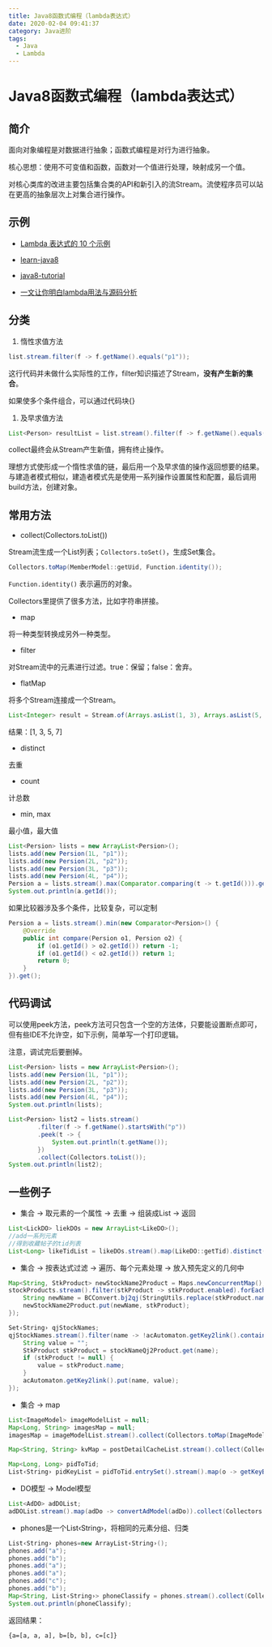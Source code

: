 ```yaml
---
title: Java8函数式编程（lambda表达式）
date: 2020-02-04 09:41:37
category: Java进阶
tags: 
  - Java
  - Lambda
---
```


# Java8函数式编程（lambda表达式）

## 简介

面向对象编程是对数据进行抽象；函数式编程是对行为进行抽象。

核心思想：使用不可变值和函数，函数对一个值进行处理，映射成另一个值。

对核心类库的改进主要包括集合类的API和新引入的流Stream。流使程序员可以站在更高的抽象层次上对集合进行操作。

## 示例

- [Lambda 表达式的 10 个示例](https://mp.weixin.qq.com/s/Xhr9aNEMr0fIUWh27mH1pw)

- [learn-java8](https://github.com/biezhi/learn-java8)

- [java8-tutorial](https://github.com/aalansehaiyang/java8-tutorial)

- [一文让你明白lambda用法与源码分析](https://mp.weixin.qq.com/s/9mgD2aV6gML57RAPIEbZeQ)

## 分类

1. 惰性求值方法

```Java
list.stream.filter(f -> f.getName().equals("p1"));
```

这行代码并未做什么实际性的工作，filter知识描述了Stream，**没有产生新的集合**。

如果使多个条件组合，可以通过代码块{}

1. 及早求值方法

```Java
List<Person> resultList = list.stream().filter(f -> f.getName().equals("p1")).collect(Collectors.toList());
```

collect最终会从Stream产生新值，拥有终止操作。

理想方式使形成一个惰性求值的链，最后用一个及早求值的操作返回想要的结果。与建造者模式相似，建造者模式先是使用一系列操作设置属性和配置，最后调用build方法，创建对象。

## 常用方法

- collect(Collectors.toList())

Stream流生成一个List列表；`Collectors.toSet()`，生成Set集合。

```Java
Collectors.toMap(MemberModel::getUid, Function.identity());
```

`Function.identity()` 表示遍历的对象。

Collectors里提供了很多方法，比如字符串拼接。

- map

将一种类型转换成另外一种类型。

- filter

对Stream流中的元素进行过滤。true：保留；false：舍弃。

- flatMap

将多个Stream连接成一个Stream。

```Java
List<Integer> result = Stream.of(Arrays.asList(1, 3), Arrays.asList(5, 7)).flatMap(a -> a.stream()).collect(Collectors.toList());
```

结果：[1, 3, 5, 7]

- distinct

去重

- count

计总数

- min, max

最小值，最大值

```Java
List<Persion> lists = new ArrayList<Persion>();
lists.add(new Persion(1L, "p1"));
lists.add(new Persion(2L, "p2"));
lists.add(new Persion(3L, "p3"));
lists.add(new Persion(4L, "p4"));
Persion a = lists.stream().max(Comparator.comparing(t -> t.getId())).get();
System.out.println(a.getId());
```

如果比较器涉及多个条件，比较复杂，可以定制

```Java
Persion a = lists.stream().min(new Comparator<Persion>() {
    @Override
    public int compare(Persion o1, Persion o2) {
        if (o1.getId() > o2.getId()) return -1;
        if (o1.getId() < o2.getId()) return 1;
        return 0;
    }
}).get();
```

## 代码调试

可以使用peek方法，peek方法可只包含一个空的方法体，只要能设置断点即可，但有些IDE不允许空，如下示例，简单写一个打印逻辑。

注意，调试完后要删掉。

```Java
List<Persion> lists = new ArrayList<Persion>();
lists.add(new Persion(1L, "p1"));
lists.add(new Persion(2L, "p2"));
lists.add(new Persion(3L, "p3"));
lists.add(new Persion(4L, "p4"));
System.out.println(lists);

List<Persion> list2 = lists.stream()
        .filter(f -> f.getName().startsWith("p"))
        .peek(t -> {
            System.out.println(t.getName());
        })
        .collect(Collectors.toList());
System.out.println(list2);
```

## 一些例子

- 集合 -> 取元素的一个属性 -> 去重 -> 组装成List -> 返回

```Java
List<LickDO> liekDOs = new ArrayList<LikeDO>();
//add一系列元素
//得到收藏帖子的tid列表
List<Long> likeTidList = likeDOs.stream().map(LikeDO::getTid).distinct().collect(Collectors.toList());
```

- 集合 -> 按表达式过滤 -> 遍历、每个元素处理 -> 放入预先定义的几何中

```Java
Map<String, StkProduct> newStockName2Product = Maps.newConcurrentMap();
stockProducts.stream().filter(stkProduct -> stkProduct.enabled).forEach(stkProduct -> {
    String newName = BCConvert.bj2qj(StringUtils.replace(stkProduct.name, " ", ""));
    newStockName2Product.put(newName, stkProduct);
});

Set‹String› qjStockNames;
qjStockNames.stream().filter(name -> !acAutomaton.getKey2link().containsKey(name)).forEach(name -> {
    String value = "";
    StkProduct stkProduct = stockNameQj2Product.get(name);
    if (stkProduct != null) {
        value = stkProduct.name;
    }
    acAutomaton.getKey2link().put(name, value);
});
```

- 集合 -> map

```Java
List<ImageModel> imageModelList = null;
Map<Long, String> imagesMap = null;
imagesMap = imageModelList.stream().collect(Collectors.toMap(ImageModel::getAid, o -> IMAGE_ADDRESS_PREFIX + o.getUrl()));

Map<String, String> kvMap = postDetailCacheList.stream().collect(Collectors.toMap(detailCache -> getBbsSimplePostKey(detailsCache.getTid()), JSON::toJSONString));

Map<Long, Long> pidToTid;
List‹String› pidKeyList = pidToTid.entrySet().stream().map(o -> getKeyBbsReplyPid(o.getValue(), o.getKey())).collect(Collectors.toList());
```

- DO模型 -> Model模型

```Java
List<AdDO> adDOList;
adDOList.stream().map(adDo -> convertAdModel(adDo)).collect(Collectors.toList());
```

- phones是一个List‹String›，将相同的元素分组、归类

```Java
List‹String› phones=new ArrayList‹String›();
phones.add("a");
phones.add("b");
phones.add("a");
phones.add("a");
phones.add("c");
phones.add("b");
Map<String, List‹String›> phoneClassify = phones.stream().collect(Collectors.groupingBy(item -> item));
System.out.println(phoneClassify);
```

返回结果：

`
{a=[a, a, a], b=[b, b], c=[c]}
`